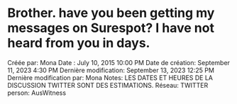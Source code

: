 # Brother. have you been getting my messages on Surespot? I have not heard from you in days.

Créée par: Mona
Date : July 10, 2015 10:00 PM
Date de création: September 11, 2023 4:30 PM
Dernière modification: September 13, 2023 12:25 PM
Dernière modification par: Mona
Notes: LES DATES ET HEURES DE LA DISCUSSION TWITTER SONT DES ESTIMATIONS.
Réseau: TWITTER
person: AusWitness